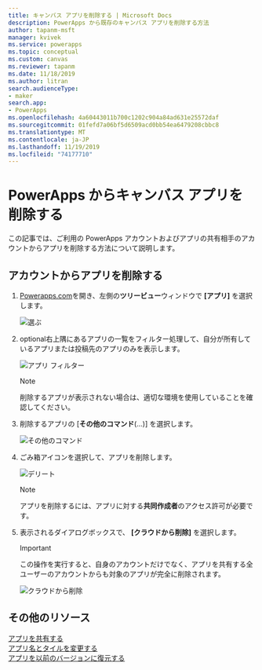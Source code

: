 ```yaml
---
title: キャンバス アプリを削除する | Microsoft Docs
description: PowerApps から既存のキャンバス アプリを削除する方法
author: tapanm-msft
manager: kvivek
ms.service: powerapps
ms.topic: conceptual
ms.custom: canvas
ms.reviewer: tapanm
ms.date: 11/18/2019
ms.author: litran
search.audienceType:
- maker
search.app:
- PowerApps
ms.openlocfilehash: 4a60443011b700c1202c904a84ad631e25572daf
ms.sourcegitcommit: 01fefd7a06bf5d6509acd0bb54ea6479208cbbc8
ms.translationtype: MT
ms.contentlocale: ja-JP
ms.lasthandoff: 11/19/2019
ms.locfileid: "74177710"
---
```

# <a name="delete-a-canvas-app-from-powerapps"></a>PowerApps からキャンバス アプリを削除する
この記事では、ご利用の PowerApps アカウントおよびアプリの共有相手のアカウントからアプリを削除する方法について説明します。

## <a name="delete-an-app-from-your-account"></a>アカウントからアプリを削除する
1. [Powerapps.com](https://make.powerapps.com?utm_source=padocs&utm_medium=linkinadoc&utm_campaign=referralsfromdoc)を開き、左側の**ツリービュー**ウィンドウで **[アプリ]** を選択します。
   
    ![選ぶ](./media/delete-app/file-apps.png)
2. optional右上隅にあるアプリの一覧をフィルター処理して、自分が所有しているアプリまたは投稿先のアプリのみを表示します。
   
    ![アプリ フィルター](./media/delete-app/filter-list.png)
   
    > [!NOTE]
   > 削除するアプリが表示されない場合は、適切な環境を使用していることを確認してください。
3. 削除するアプリの [**その他のコマンド**(...)] を選択します。
   
    ![その他のコマンド](./media/delete-app/app-options.png)
4. ごみ箱アイコンを選択して、アプリを削除します。
   
    ![デリート](./media/delete-app/delete-icon.png)
   
    > [!NOTE]
   > アプリを削除するには、アプリに対する**共同作成者**のアクセス許可が必要です。
5. 表示されるダイアログボックスで、 **[クラウドから削除]** を選択します。  
   
    > [!IMPORTANT]
   > この操作を実行すると、自身のアカウントだけでなく、アプリを共有する全ユーザーのアカウントからも対象のアプリが完全に削除されます。
   
    ![クラウドから削除](./media/delete-app/delete-button.png)

## <a name="more-resources"></a>その他のリソース
[アプリを共有する](share-app.md)  
[アプリ名とタイルを変更する](set-name-tile.md)  
[アプリを以前のバージョンに復元する](restore-an-app.md)  

